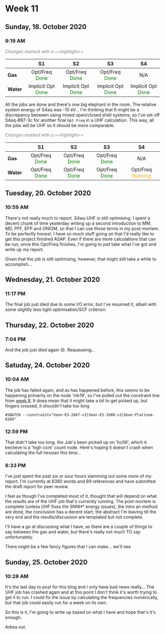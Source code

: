 # Week 11

## Sunday, 18. October 2020

### 9:19 AM

<span style="color: grey; text-align: center; font-style: italic;" class="center">Changes marked with a ==highlight==</span>

|           |                          S1                          |                          S2                          |                          S3                          |                          S4                          |
| --------- | :--------------------------------------------------: | :--------------------------------------------------: | :--------------------------------------------------: | :--------------------------------------------------: |
| **Gas**   |   Opt/Freq <span style="color: green;">Done</span>   |   Opt/Freq <span style="color: green;">Done</span>   |   Opt/Freq <span style="color: green;">Done</span>   |                         N/A                          |
| **Water** | Implicit Opt <span style="color: green;">Done</span> | Implicit Opt <span style="color: green;">Done</span> | Implicit Opt <span style="color: green;">Done</span> | Implicit Opt <span style="color: green;">Done</span> |



All the jobs are done and there's one big elephant in the room. The relative system energy of S4aq was -10 eV... I'm thinking that It might be a discrepancy between using mixed open/closed shell systems, so I've set off S4aq-B97-3c for another final `Opt Freq` in a UHF calculation. This way, all the jobs will be UHF so it should be more comparable.

<span style="color: grey; text-align: center; font-style: italic;" class="center">Changes marked with a ==highlight==</span>

|           |                        S1                        |                        S2                        |                        S3                        |                          S4                          |
| --------- | :----------------------------------------------: | :----------------------------------------------: | :----------------------------------------------: | :--------------------------------------------------: |
| **Gas**   | Opt/Freq <span style="color: green;">Done</span> | Opt/Freq <span style="color: green;">Done</span> | Opt/Freq <span style="color: green;">Done</span> |                         N/A                          |
| **Water** | Opt/Freq <span style="color: green;">Done</span> | Opt/Freq <span style="color: green;">Done</span> | Opt/Freq <span style="color: green;">Done</span> | Opt/Freq <span style="color: orange;">Running</span> |

## Tuesday, 20. October 2020

### 10:59 AM

There's not really much to report. S4aq-UHF is still optimising.
I spent a decent chunk of time yesterday writing up a second introduction to MM, MD, PFF, EFP and ONIOM, so that I can use those terms in my post-mortem. To be perfectly honest, I have so much stuff going on that I'd really like to get this project finished ASAP. Even if there are more calculations that can be run, once this Opt/Freq finishes, I'm going to just take what I've got and write up my report.

Given that the job is still optimising, however, that might still take a while to accomplish...

## Wednesday, 21. October 2020

### 11:17 PM

The final job just died due to some I/O error, but I've resumed it, albeit with some slightly less tight optimisation/SCF criterion.

## Thursday, 22. October 2020

### 7:04 PM

And the job just died again :unamused:. Requeueing...

## Satuday, 24. October 2020

### 10:04 AM

The job has failed again, and as has happened before, this seems to be happening primarily on the node 'mk19', so I've pulled out the constraint line from [week 8](../Week%2008/#1139-am). It doea mean that it might take a bit to get picked up, but fingers crossed, it shouldn't take too long

```
#SBATCH --constraint="Xeon-E5-2667-v3|Xeon-E5-2680-v3|Xeon-Platinum-8260"
```

### 12:59 PM

That didn't take too long. the Job's been picked up on 'hc06', which it beclieve is a 'high core' count node. Here's hoping it doesn't crash when calculating the full hessian this time...

### 6:33 PM

I've just spent the past six or sour hours slamming out some more of my report. I'm currently at 6380 words and 89 references and have submitted the draft report for peer review.

I feel as though I've completed most of it, thought that will depend on what the results are of the UHF job that's currently running. The post-mortem is complete (unless UHF fixes the SNNH* energy issues), the intro an method are done, the conclusion has a decent start, the abstract I'm leaving till the very end and the results/discussion are templated but not complete.

I'll have a go at discussing what I have, as there are a couple of things to say between the gas and water, but there's really not much TO say unfortunately.

There might be a few fancy figures that I can make... we'll see 

## Sunday, 25. October 2020

### 10:28 AM

It's the last day to post for this blog and I only have bad news really... The UHF job has crashed again and at this point I don't think it's worth trying to get it to run. I could fix the issue by calculating the frequencies numerically, but that job could easily run for a week on its own.

So this is it, I'm going to write up based on what I have and hope that's it's enough.

Adrea out.